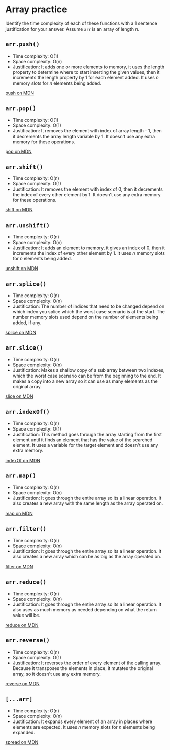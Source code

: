# Array practice

Identify the time complexity of each of these functions with a 1 sentence justification for your answer. Assume `arr` is an array of length _n_.

## `arr.push()`

- Time complexity: O(1)
- Space complexity: O(n)
- Justification: It adds one or more elements to memory, it uses the length property to determine where to start inserting the given values, then it increments the length property by 1 for each element added. It uses _n_ memory slots for _n_ elements being added.

[push on MDN][push]

## `arr.pop()`

- Time complexity: O(1)
- Space complexity: O(1)
- Justification: It removes the element with index of array length - 1, then it decrements the array length variable by 1. It doesn't use any extra memory for these operations.

[pop on MDN][pop]

## `arr.shift()`

- Time complexity: O(n)
- Space complexity: O(1)
- Justification: It removes the element with index of 0, then it decrements the index of every other element by 1. It doesn't use any extra memory for these operations.

[shift on MDN][shift]

## `arr.unshift()`

- Time complexity: O(n)
- Space complexity: O(n)
- Justification: It adds an element to memory, it gives an index of 0, then it increments the index of every other element by 1. It uses _n_ memory slots for _n_ elements being added.

[unshift on MDN][unshift]

## `arr.splice()`

- Time complexity: O(n)
- Space complexity: O(n)
- Justification: The number of indices that need to be changed depend on which index you splice which the worst case scenario is at the start. The number memory slots used depend on the number of elements being added, if any.

[splice on MDN][splice]

## `arr.slice()`

- Time complexity: O(n)
- Space complexity: O(n)
- Justification: Makes a shallow copy of a sub array between two indexes, which the worst case scenario can be from the beginning to the end. It makes a copy into a new array so it can use as many elements as the original array.

[slice on MDN][slice]

## `arr.indexOf()`

- Time complexity: O(n)
- Space complexity: O(1)
- Justification: This method goes through the array starting from the first element until it finds an element that has the value of the searched element. It uses a variable for the target element and doesn't use any extra memory.

[indexOf on MDN][indexof]

## `arr.map()`

- Time complexity: O(n)
- Space complexity: O(n)
- Justification: It goes through the entire array so its a linear operation. It also creates a new array with the same length as the array operated on.

[map on MDN][map]

## `arr.filter()`

- Time complexity: O(n)
- Space complexity: O(n)
- Justification: It goes through the entire array so its a linear operation. It also creates a new array which can be as big as the array operated on.

[filter on MDN][filter]

## `arr.reduce()`

- Time complexity: O(n)
- Space complexity: O(n)
- Justification: It goes through the entire array so its a linear operation. It also uses as much memory as needed depending on what the return value will be.

[reduce on MDN][reduce]

## `arr.reverse()`

- Time complexity: O(n)
- Space complexity: O(1)
- Justification: It reverses the order of every element of the calling array. Because it transposes the elements in place, it mutates the original array, so it doesn't use any extra memory.

[reverse on MDN][reverse]

## `[...arr]`

- Time complexity: O(n)
- Space complexity: O(n)
- Justification: It expands every element of an array in places where elements are expected. It uses _n_ memory slots for _n_ elements being expanded.

[spread on MDN][spread]

[push]: https://developer.mozilla.org/en-US/docs/Web/JavaScript/Reference/Global_Objects/Array/push
[pop]: https://developer.mozilla.org/en-US/docs/Web/JavaScript/Reference/Global_Objects/Array/pop
[shift]: https://developer.mozilla.org/en-US/docs/Web/JavaScript/Reference/Global_Objects/Array/shift
[unshift]: https://developer.mozilla.org/en-US/docs/Web/JavaScript/Reference/Global_Objects/Array/unshift
[splice]: https://developer.mozilla.org/en-US/docs/Web/JavaScript/Reference/Global_Objects/Array/splice
[slice]: https://developer.mozilla.org/en-US/docs/Web/JavaScript/Reference/Global_Objects/Array/slice
[indexof]: https://developer.mozilla.org/en-US/docs/Web/JavaScript/Reference/Global_Objects/Array/indexOf
[map]: https://developer.mozilla.org/en-US/docs/Web/JavaScript/Reference/Global_Objects/Array/map
[filter]: https://developer.mozilla.org/en-US/docs/Web/JavaScript/Reference/Global_Objects/Array/filter
[reduce]: https://developer.mozilla.org/en-US/docs/Web/JavaScript/Reference/Global_Objects/Array/reduce
[reverse]: https://developer.mozilla.org/en-US/docs/Web/JavaScript/Reference/Global_Objects/Array/reverse
[spread]: https://developer.mozilla.org/en-US/docs/Web/JavaScript/Reference/Operators/Spread_syntax
